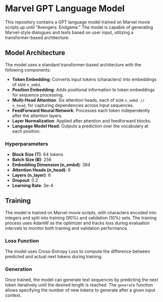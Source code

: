 # Marvel GPT Language Model

This repository contains a GPT language model trained on Marvel movie scripts up until "Avengers: Endgame." The model is capable of generating Marvel-style dialogues and texts based on user input, utilizing a transformer-based architecture.

## Model Architecture

The model uses a standard transformer-based architecture with the following components:

- **Token Embedding**: Converts input tokens (characters) into embeddings of size `n_embd`.
- **Position Embedding**: Adds positional information to token embeddings for sequence processing.
- **Multi-Head Attention**: Six attention heads, each of size `n_embd // n_head`, for capturing dependencies across input sequences.
- **FeedForward Neural Network**: Processes each token independently after the attention layers.
- **Layer Normalization**: Applied after attention and feedforward blocks.
- **Language Model Head**: Outputs a prediction over the vocabulary at each position.

### Hyperparameters

- **Block Size (T)**: 64 tokens
- **Batch Size (B)**: 256
- **Embedding Dimension (n_embd)**: 384
- **Attention Heads (n_head)**: 6
- **Layers (n_layer)**: 6
- **Dropout**: 0.2
- **Learning Rate**: 3e-4

## Training

The model is trained on Marvel movie scripts, with characters encoded into integers and split into training (90%) and validation (10%) sets. The training process uses AdamW as the optimizer and tracks loss during evaluation intervals to monitor both training and validation performance.

### Loss Function

The model uses Cross-Entropy Loss to compute the difference between predicted and actual next tokens during training.

### Generation

Once trained, the model can generate text sequences by predicting the next token iteratively until the desired length is reached. The `generate` function allows specifying the number of new tokens to generate after a given input context.